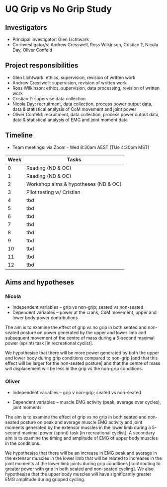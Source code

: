 # UQ Grip vs No Grip Study

## Investigators

* Principal investigator: Glen Lichtwark
* Co-investigator/s: Andrew Cresswell, Ross Wilkinson, Cristian ?, Nicola Day, Oliver Confeld

## Project responsibilities

* Glen Lichtwark: ethics, supervision, revision of written work
* Andrew Cresswell: supervision, revision of written work
* Ross Wilkinson: ethics, supervision, data processing, revision of written work
* Cristian ?: supervise data collection
* Nicola Day: recruitment, data collection, process power output data, data & statistical analysis of CoM movement and joint power
* Oliver Confeld: recruitment, data collection, process power output data, data & statistical analysis of EMG and joint moment data

## Timeline

* Team meetings: via Zoom - Wed 8:30am AEST (TUe 4:30pm MST)

Week | Tasks
--- | ---
0 | Reading (ND & OC)
1 | Reading (ND & OC)
2 | Workshop aims & hypotheses (ND & OC)
3 | Pilot testing w/ Cristian
4 | tbd
5 | tbd
6 | tbd
7 | tbd
8 | tbd
9 | tbd
10 | tbd
11 | tbd
12 | tbd

## Aims and hypotheses

### Nicola

* Independent variables – grip vs non-grip; seated vs non-seated.
* Dependent variables – power at the crank, CoM movement, upper and lower body power contributions

The aim is to examine the effect of grip vs no grip in both seated and non-seated posture on power generated by the upper and lower limb and subsequent movement of the centre of mass during a 5-second maximal power (sprint) task [in recreational cyclist].

We hypothesise that there will be more power generated by both the upper and lower body during grip conditions compared to non-grip [and that this effect will be larger for the non-seated posture] and that the centre of mass will displacement will be less in the grip vs the non-grip conditions.

### Oliver

* Independent variables – grip v non-grip; seated vs non-seated

* Dependent variables – muscle EMG activity (peak, average over cycles), joint moments

The aim is to examine the effect of grip vs no grip in both seated and non-seated posture on peak and average muscle EMG activity and joint moments generated by the extensor muscles in the lower limb during a 5-second maximal power (sprint) task [in recreational cyclist]. A secondary aim is to examine the timing and amplitude of EMG of upper body muscles in the conditions.

We hypothesise that there will be an increase in EMG peak and average in the extensor muscles in the lower limb that will be related to increases in the joint moments at the lower limb joints during grip conditions [contributing to greater power with grip in both seated and non-seated cycling]. We also hypothesise that the upper body muscles will have significantly greater EMG amplitude during gripped cycling.
